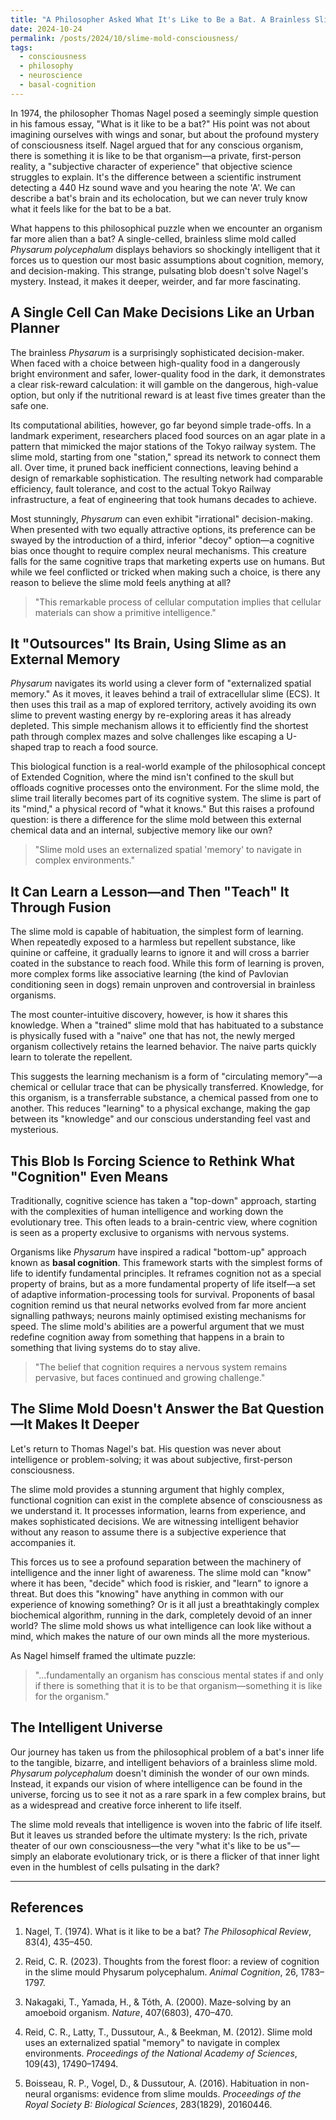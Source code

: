 ```yaml
---
title: "A Philosopher Asked What It's Like to Be a Bat. A Brainless Slime Mold Gave a Weirder Answer."
date: 2024-10-24
permalink: /posts/2024/10/slime-mold-consciousness/
tags:
  - consciousness
  - philosophy
  - neuroscience
  - basal-cognition
---
```


In 1974, the philosopher Thomas Nagel posed a seemingly simple question in his famous essay, "What is it like to be a bat?" His point was not about imagining ourselves with wings and sonar, but about the profound mystery of consciousness itself. Nagel argued that for any conscious organism, there is something it is like to be that organism—a private, first-person reality, a "subjective character of experience" that objective science struggles to explain. It's the difference between a scientific instrument detecting a 440 Hz sound wave and you hearing the note 'A'. We can describe a bat's brain and its echolocation, but we can never truly know what it feels like for the bat to be a bat.

What happens to this philosophical puzzle when we encounter an organism far more alien than a bat? A single-celled, brainless slime mold called *Physarum polycephalum* displays behaviors so shockingly intelligent that it forces us to question our most basic assumptions about cognition, memory, and decision-making. This strange, pulsating blob doesn't solve Nagel's mystery. Instead, it makes it deeper, weirder, and far more fascinating.

## A Single Cell Can Make Decisions Like an Urban Planner

The brainless *Physarum* is a surprisingly sophisticated decision-maker. When faced with a choice between high-quality food in a dangerously bright environment and safer, lower-quality food in the dark, it demonstrates a clear risk-reward calculation: it will gamble on the dangerous, high-value option, but only if the nutritional reward is at least five times greater than the safe one.

Its computational abilities, however, go far beyond simple trade-offs. In a landmark experiment, researchers placed food sources on an agar plate in a pattern that mimicked the major stations of the Tokyo railway system. The slime mold, starting from one "station," spread its network to connect them all. Over time, it pruned back inefficient connections, leaving behind a design of remarkable sophistication. The resulting network had comparable efficiency, fault tolerance, and cost to the actual Tokyo Railway infrastructure, a feat of engineering that took humans decades to achieve.

Most stunningly, *Physarum* can even exhibit "irrational" decision-making. When presented with two equally attractive options, its preference can be swayed by the introduction of a third, inferior "decoy" option—a cognitive bias once thought to require complex neural mechanisms. This creature falls for the same cognitive traps that marketing experts use on humans. But while we feel conflicted or tricked when making such a choice, is there any reason to believe the slime mold feels anything at all?

> "This remarkable process of cellular computation implies that cellular materials can show a primitive intelligence."

## It "Outsources" Its Brain, Using Slime as an External Memory

*Physarum* navigates its world using a clever form of "externalized spatial memory." As it moves, it leaves behind a trail of extracellular slime (ECS). It then uses this trail as a map of explored territory, actively avoiding its own slime to prevent wasting energy by re-exploring areas it has already depleted. This simple mechanism allows it to efficiently find the shortest path through complex mazes and solve challenges like escaping a U-shaped trap to reach a food source.

This biological function is a real-world example of the philosophical concept of Extended Cognition, where the mind isn't confined to the skull but offloads cognitive processes onto the environment. For the slime mold, the slime trail literally becomes part of its cognitive system. The slime is part of its "mind," a physical record of "what it knows." But this raises a profound question: is there a difference for the slime mold between this external chemical data and an internal, subjective memory like our own?

> "Slime mold uses an externalized spatial 'memory' to navigate in complex environments."

## It Can Learn a Lesson—and Then "Teach" It Through Fusion

The slime mold is capable of habituation, the simplest form of learning. When repeatedly exposed to a harmless but repellent substance, like quinine or caffeine, it gradually learns to ignore it and will cross a barrier coated in the substance to reach food. While this form of learning is proven, more complex forms like associative learning (the kind of Pavlovian conditioning seen in dogs) remain unproven and controversial in brainless organisms.

The most counter-intuitive discovery, however, is how it shares this knowledge. When a "trained" slime mold that has habituated to a substance is physically fused with a "naive" one that has not, the newly merged organism collectively retains the learned behavior. The naive parts quickly learn to tolerate the repellent.

This suggests the learning mechanism is a form of "circulating memory"—a chemical or cellular trace that can be physically transferred. Knowledge, for this organism, is a transferrable substance, a chemical passed from one to another. This reduces "learning" to a physical exchange, making the gap between its "knowledge" and our conscious understanding feel vast and mysterious.

## This Blob Is Forcing Science to Rethink What "Cognition" Even Means

Traditionally, cognitive science has taken a "top-down" approach, starting with the complexities of human intelligence and working down the evolutionary tree. This often leads to a brain-centric view, where cognition is seen as a property exclusive to organisms with nervous systems.

Organisms like *Physarum* have inspired a radical "bottom-up" approach known as **basal cognition**. This framework starts with the simplest forms of life to identify fundamental principles. It reframes cognition not as a special property of brains, but as a more fundamental property of life itself—a set of adaptive information-processing tools for survival. Proponents of basal cognition remind us that neural networks evolved from far more ancient signalling pathways; neurons mainly optimised existing mechanisms for speed. The slime mold's abilities are a powerful argument that we must redefine cognition away from something that happens in a brain to something that living systems do to stay alive.

> "The belief that cognition requires a nervous system remains pervasive, but faces continued and growing challenge."

## The Slime Mold Doesn't Answer the Bat Question—It Makes It Deeper

Let's return to Thomas Nagel's bat. His question was never about intelligence or problem-solving; it was about subjective, first-person consciousness.

The slime mold provides a stunning argument that highly complex, functional cognition can exist in the complete absence of consciousness as we understand it. It processes information, learns from experience, and makes sophisticated decisions. We are witnessing intelligent behavior without any reason to assume there is a subjective experience that accompanies it.

This forces us to see a profound separation between the machinery of intelligence and the inner light of awareness. The slime mold can "know" where it has been, "decide" which food is riskier, and "learn" to ignore a threat. But does this "knowing" have anything in common with our experience of knowing something? Or is it all just a breathtakingly complex biochemical algorithm, running in the dark, completely devoid of an inner world? The slime mold shows us what intelligence can look like without a mind, which makes the nature of our own minds all the more mysterious.

As Nagel himself framed the ultimate puzzle:

> "...fundamentally an organism has conscious mental states if and only if there is something that it is to be that organism—something it is like for the organism."

## The Intelligent Universe

Our journey has taken us from the philosophical problem of a bat's inner life to the tangible, bizarre, and intelligent behaviors of a brainless slime mold. *Physarum polycephalum* doesn't diminish the wonder of our own minds. Instead, it expands our vision of where intelligence can be found in the universe, forcing us to see it not as a rare spark in a few complex brains, but as a widespread and creative force inherent to life itself.

The slime mold reveals that intelligence is woven into the fabric of life itself. But it leaves us stranded before the ultimate mystery: Is the rich, private theater of our own consciousness—the very "what it's like to be us"—simply an elaborate evolutionary trick, or is there a flicker of that inner light even in the humblest of cells pulsating in the dark?

---

## References

1. Nagel, T. (1974). What is it like to be a bat? *The Philosophical Review*, 83(4), 435–450.

2. Reid, C. R. (2023). Thoughts from the forest floor: a review of cognition in the slime mould Physarum polycephalum. *Animal Cognition*, 26, 1783–1797.

3. Nakagaki, T., Yamada, H., & Tóth, A. (2000). Maze-solving by an amoeboid organism. *Nature*, 407(6803), 470–470.

4. Reid, C. R., Latty, T., Dussutour, A., & Beekman, M. (2012). Slime mold uses an externalized spatial "memory" to navigate in complex environments. *Proceedings of the National Academy of Sciences*, 109(43), 17490–17494.

5. Boisseau, R. P., Vogel, D., & Dussutour, A. (2016). Habituation in non-neural organisms: evidence from slime moulds. *Proceedings of the Royal Society B: Biological Sciences*, 283(1829), 20160446.
